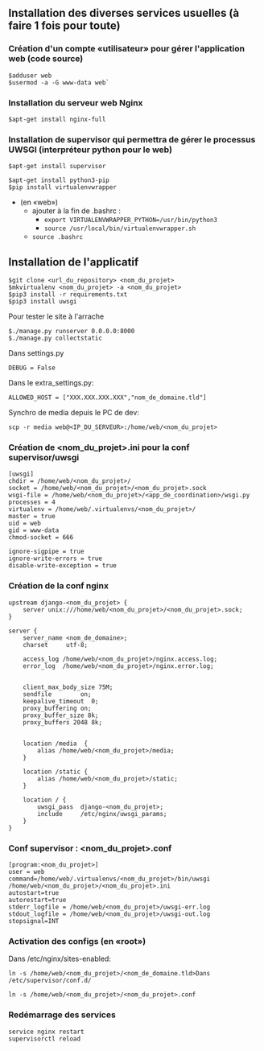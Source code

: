 ## Installation des diverses services usuelles (à faire 1 fois pour toute)

### Création d'un compte «utilisateur» pour gérer l'application web (code source) 
    
    $adduser web
    $usermod -a -G www-data web`

### Installation du serveur web Nginx

    $apt-get install nginx-full

### Installation de supervisor qui permettra de gérer le processus UWSGI (interpréteur python pour le web)

    $apt-get install supervisor

    $apt-get install python3-pip
    $pip install virtualenvwrapper

   * (en «web») 
       * ajouter à la fin de .bashrc : 
           * `export VIRTUALENVWRAPPER_PYTHON=/usr/bin/python3`
           * `source /usr/local/bin/virtualenvwrapper.sh`
       * `source .bashrc`

## Installation de l'applicatif

    $git clone <url_du_repository> <nom_du_projet>
    $mkvirtualenv <nom_du_projet> -a <nom_du_projet>
    $pip3 install -r requirements.txt
    $pip3 install uwsgi

Pour tester le site à l'arrache

    $./manage.py runserver 0.0.0.0:8000
    $./manage.py collectstatic
    
Dans settings.py

    DEBUG = False

Dans le extra_settings.py:

    ALLOWED_HOST = ["XXX.XXX.XXX.XXX","nom_de_domaine.tld"]

Synchro de media depuis le PC de dev:

    scp -r media web@<IP_DU_SERVEUR>:/home/web/<nom_du_projet>

### Création de <nom_du_projet>.ini pour la conf supervisor/uwsgi

    [uwsgi]
    chdir = /home/web/<nom_du_projet>/
    socket = /home/web/<nom_du_projet>/<nom_du_projet>.sock
    wsgi-file = /home/web/<nom_du_projet>/<app_de_coordination>/wsgi.py
    processes = 4
    virtualenv = /home/web/.virtualenvs/<nom_du_projet>/
    master = true
    uid = web
    gid = www-data
    chmod-socket = 666

    ignore-sigpipe = true
    ignore-write-errors = true
    disable-write-exception = true

### Création de la conf nginx

    upstream django-<nom_du_projet> {
        server unix:///home/web/<nom_du_projet>/<nom_du_projet>.sock;
    }

    server {
        server_name <nom_de_domaine>;
        charset     utf-8;

        access_log /home/web/<nom_du_projet>/nginx.access.log;
        error_log  /home/web/<nom_du_projet>/nginx.error.log;


        client_max_body_size 75M;
        sendfile        on;
        keepalive_timeout  0;
        proxy_buffering on;
        proxy_buffer_size 8k;
        proxy_buffers 2048 8k;


        location /media  {
            alias /home/web/<nom_du_projet>/media;
        }

        location /static {
            alias /home/web/<nom_du_projet>/static;
        }

        location / {
            uwsgi_pass  django-<nom_du_projet>;
            include     /etc/nginx/uwsgi_params;
        }
    }

### Conf supervisor : <nom_du_projet>.conf

    [program:<nom_du_projet>]
    user = web
    command=/home/web/.virtualenvs/<nom_du_projet>/bin/uwsgi /home/web/<nom_du_projet>/<nom_du_projet>.ini
    autostart=true
    autorestart=true
    stderr_logfile = /home/web/<nom_du_projet>/uwsgi-err.log
    stdout_logfile = /home/web/<nom_du_projet>/uwsgi-out.log
    stopsignal=INT

### Activation des configs (en «root»)

Dans /etc/nginx/sites-enabled:

    ln -s /home/web/<nom_du_projet>/<nom_de_domaine.tld>Dans /etc/supervisor/conf.d/

    ln -s /home/web/<nom_du_projet>/<nom_du_projet>.conf

###  Redémarrage des services
    service nginx restart
    supervisorctl reload







